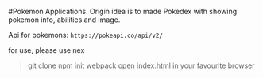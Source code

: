 #Pokemon Applications.
Origin idea is to made Pokedex with showing pokemon info, abilities and image.

Api for pokemons: ``` https://pokeapi.co/api/v2/ ```

for use, please use nex
> git clone
> npm init
> webpack
> open index.html in your favourite browser